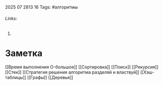 2025 07 2813 16
Tags: #алгоритмы 
###### Links: 
1) 
# Заметка
[[Время выполнения O-большое]]
[[Сортировка]]
[[Поиск]]
[[Рекурсия]]
[[Стек]]
[[Стратегия решения алгоритма разделяй и властвуй]]
[[Хэш-таблицы]]
[[Графы]]
[[Деревья]]